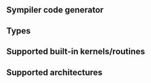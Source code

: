 ## Sympiler code generator

## Types

## Supported built-in kernels/routines

## Supported architectures

